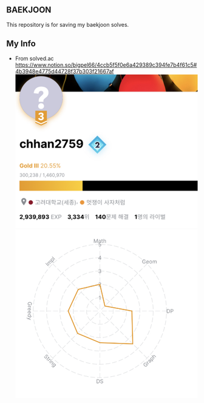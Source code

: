 ## BAEKJOON

This repository is for saving my baekjoon solves.  


## My Info

- From solved.ac
https://www.notion.so/bigpel66/4ccb5f5f0e6a429389c394fe7b4f61c5#4b3948e4775d44728f37b303f21667af
![ex_screenshot](./img/info1.jpg)
![ex_screenshot](./img/info2.jpg)
